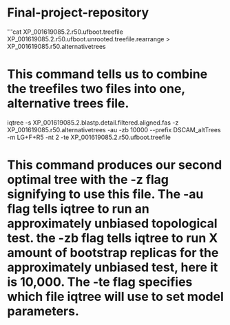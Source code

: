 # Final-project-repository
'''cat XP_001619085.2.r50.ufboot.treefile XP_001619085.2.r50.ufboot.unrooted.treefile.rearrange > XP_001619085.r50.alternativetrees
# This command tells us to combine the treefiles two files into one, alternative trees file.
iqtree -s XP_001619085.2.blastp.detail.filtered.aligned.fas -z XP_001619085.r50.alternativetrees -au -zb 10000 --prefix DSCAM_altTrees -m LG+F+R5 -nt 2 -te XP_001619085.2.r50.ufboot.treefile
# This command produces our second optimal tree with the  -z flag signifying to use this file. The -au flag tells iqtree to run an approximately unbiased topological test. the -zb flag tells iqtree to run X amount of bootstrap replicas for the approximately unbiased test, here it is 10,000. The -te flag specifies which file iqtree will use to set model parameters.
